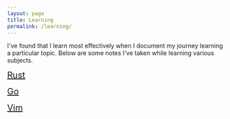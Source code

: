 ```yaml
---
layout: page
title: Learning
permalink: /learning/
---
```

I've found that I learn most effectively when I document my journey learning a particular topic.
Below are some notes I've taken while learning various subjects.

<a style="font-size:20px" href="/learning/rust">Rust</a>

<a style="font-size:20px" href="/learning/go">Go</a>

<a style="font-size:20px" href="/learning/vim">Vim</a>

